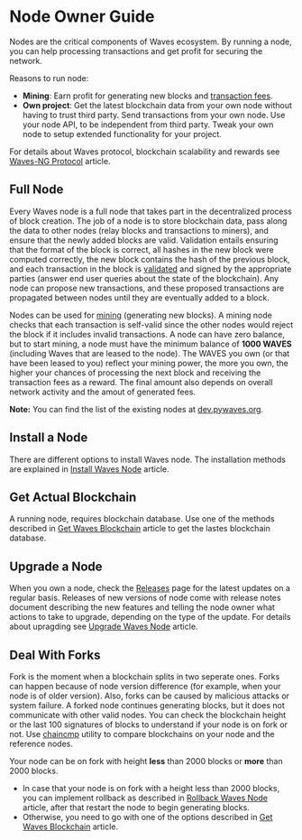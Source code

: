 # Node Owner Guide

Nodes are the critical components of Waves ecosystem. By running a node, you can help processing transactions and get profit for securing the network.

Reasons to run node:

* **Mining**: Earn profit for generating new blocks and [transaction fees](/en/blockchain/transaction/transaction-fee).
* **Own project**: Get the latest blockchain data from your own node without having to trust third party. Send transactions from your own node.
Use your node API, to be independent from third party.
Tweak your own node to setup extended functionality for your project.

For details about Waves protocol, blockchain scalability and rewards see [Waves-NG Protocol](/en/blockchain/waves-protocol/waves-ng-protocol) article.

## Full Node

Every Waves node is a full node that takes part in the decentralized process of block creation. The job of a node is to store blockchain data, pass along the data to other nodes (relay blocks and transactions to miners), and ensure that the newly added blocks are valid. Validation entails ensuring that the format of the block is correct, all hashes in the new block were computed correctly, the new block contains the hash of the previous block, and each transaction in the block is [validated](en/blockchain/transaction/transaction-validation) and signed by the appropriate parties (answer end user queries about the state of the blockchain). Any node can propose new transactions, and these proposed transactions are propagated between nodes until they are eventually added to a block.

Nodes can be used for [mining](/en/blockchain/mining) \(generating new blocks\). A mining node checks that each transaction is self-valid since the other nodes would reject the block if it includes invalid transactions. A node can have zero balance, but to start mining, a node must have the minimum balance of **1000 WAVES** (including Waves that are leased to the node). The WAVES you own \(or that have been leased to you\) reflect your mining power, the more you own, the higher your chances of processing the next block and receiving the transaction fees as a reward. The final amount also depends on overall network activity and the amout of generated fees.

**Note:** You can find the list of the existing nodes at [dev.pywaves.org](http://dev.pywaves.org/generators/).

## Install a Node

There are different options to install Waves node. The installation methods are explained in [Install Waves Node](/en/waves-node/how-to-install-a-node/how-to-install-a-node) article.

## Get Actual Blockchain

A running node, requires blockchain database. Use one of the methods described in [Get Waves Blockchain](/en/waves-node/options-for-getting-actual-blockchain) article to get the lastes blockchain database.

## Upgrade a Node

When you own a node, check the [Releases](https://github.com/wavesplatform/Waves/releases/) page for the latest updates on a regular basis. Releases of new versions of node come with release notes document describing the new features and telling the node owner what actions to take to upgrade, depending on the type of the update.
For details about upragding see [Upgrade Waves Node](/en/waves-node/upgrading) article.

## Deal With Forks

Fork is the moment when a blockchain splits in two seperate ones. Forks can happen because of node version difference (for example, when your node is of older version). Also, forks can be caused by malicious attacks or system failure. A forked node continues generating blocks, but it does not communicate with other valid nodes.
You can check the blockchain height or the last 100 signatures of blocks to understand if your node is on fork or not. Use [chaincmp](https://github.com/wavesplatform/gowaves/releases/tag/v0.1.2) utility to compare blockchains on your node and the reference nodes.

Your node can be on fork with height **less** than 2000 blocks or **more** than 2000 blocks.

* In case that your node is on fork with a height less than 2000 blocks, you can implement rollback as described in [Rollback Waves Node](/en/waves-node/how-to-rollback-a-node) article, after that restart the node to begin generating blocks.
* Otherwise, you need to go with one of the options described in [Get Waves Blockchain](/en/waves-node/options-for-getting-actual-blockchain) article.
